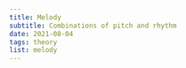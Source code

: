 ```yaml
---
title: Melody
subtitle: Combinations of pitch and rhythm
date: 2021-08-04
tags: theory
list: melody
---
```



